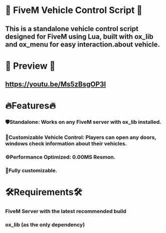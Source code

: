 # 🚗 FiveM Vehicle Control Script 🚗
## This is a standalone vehicle control script designed for FiveM using Lua, built with ox_lib and ox_menu for easy interaction.about vehicle.

# 🔗 Preview 🔗
## https://youtu.be/Ms5zBsgOP3I

# 🔥Features🔥
### 🛡️Standalone: Works on any FiveM server with ox_lib installed.
### 🚗Customizable Vehicle Control: Players can open any doors, windows check information about their vehicles.
### ⚙️Performance Optimized: 0.00MS Resmon.
### 🔧Fully customizable.
# 🛠️Requirements🛠️
### FiveM Server with the latest recommended build
### ox_lib (as the only dependency) 
	 
